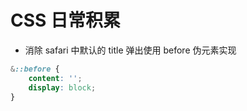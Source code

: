 # CSS 日常积累

* 消除 safari 中默认的 title 弹出使用 before 伪元素实现

```css
&::before {
    content: '';
    display: block;
}
```
